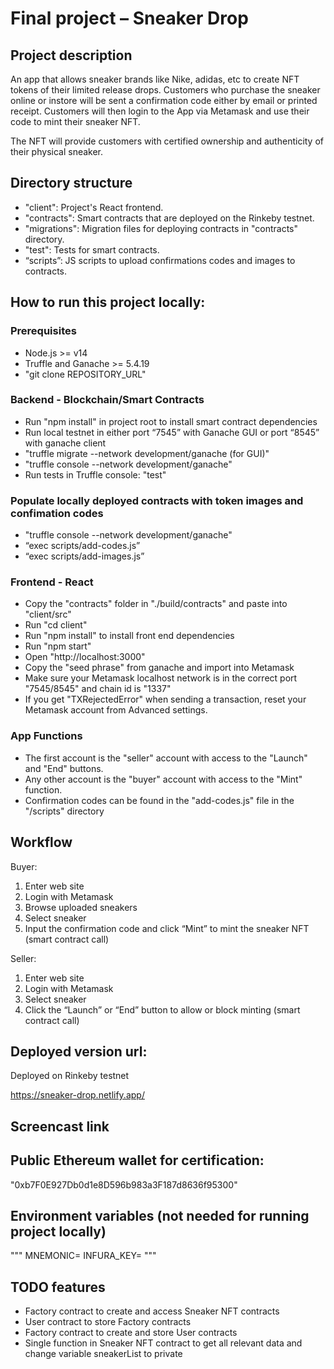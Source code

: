 # Final project – Sneaker Drop

## Project description

An app that allows sneaker brands like Nike, adidas, etc to create NFT tokens of their limited release drops. Customers who purchase the sneaker online or instore will be sent a confirmation code either by email or printed receipt. Customers will then login to the App via Metamask and use their code to mint their sneaker NFT. 

The NFT will provide customers with certified ownership and authenticity of their physical sneaker.

## Directory structure

- "client": Project's React frontend.
- "contracts": Smart contracts that are deployed on the Rinkeby testnet.
- "migrations": Migration files for deploying contracts in "contracts" directory.
- "test": Tests for smart contracts.
- “scripts”: JS scripts to upload confirmations codes and images to contracts.
## How to run this project locally:

### Prerequisites

- Node.js >= v14
- Truffle and Ganache >= 5.4.19
- "git clone REPOSITORY_URL"

### Backend - Blockchain/Smart Contracts

- Run "npm install" in project root to install smart contract dependencies
- Run local testnet in either port “7545” with Ganache GUI or port “8545” with ganache client
- "truffle migrate --network development/ganache (for GUI)"
- "truffle console --network development/ganache"
- Run tests in Truffle console: "test"

### Populate locally deployed contracts with token images and confimation codes

- "truffle console --network development/ganache"
- “exec scripts/add-codes.js”
- “exec scripts/add-images.js”
### Frontend - React

- Copy the "contracts" folder in "./build/contracts" and paste into "client/src"
- Run "cd client"
- Run "npm install" to install front end dependencies
- Run "npm start"
- Open "http://localhost:3000"
- Copy the "seed phrase" from ganache and import into Metamask
- Make sure your Metamask localhost network is in the correct port "7545/8545" and chain id is "1337"
- If you get "TXRejectedError" when sending a transaction, reset your Metamask account from Advanced settings.

### App Functions

- The first account is the "seller" account with access to the "Launch" and "End" buttons.
- Any other account is the "buyer" account with access to the "Mint" function.
- Confirmation codes can be found in the "add-codes.js" file in the "/scripts" directory
## Workflow

Buyer:
1. Enter web site
2. Login with Metamask
3. Browse uploaded sneakers
4. Select sneaker
5. Input the confirmation code and click “Mint” to mint the sneaker NFT (smart contract call)

Seller:
1. Enter web site
2. Login with Metamask
3. Select sneaker
4. Click the “Launch” or “End” button to allow or block minting (smart contract call)

## Deployed version url:
Deployed on Rinkeby testnet

https://sneaker-drop.netlify.app/

## Screencast link


## Public Ethereum wallet for certification:

"0xb7F0E927Db0d1e8D596b983a3F187d8636f95300"

## Environment variables (not needed for running project locally)

"""
MNEMONIC=
INFURA_KEY=
"""

## TODO features

- Factory contract to create and access Sneaker NFT contracts
- User contract to store Factory contracts
- Factory contract to create and store User contracts
- Single function in Sneaker NFT contract to get all relevant data and change variable sneakerList to private
